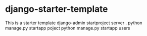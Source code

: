 # django-starter-template
This is a starter template 
django-admin startproject server .
python manage.py startapp poject 
python manage.py startapp users 